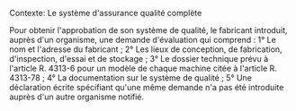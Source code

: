 Contexte: Le système d'assurance qualité complète

Pour obtenir l'approbation de son système de qualité, le fabricant introduit, auprès d'un organisme, une demande d'évaluation qui comprend : 1° Le nom et l'adresse du fabricant ; 2° Les lieux de conception, de fabrication, d'inspection, d'essai et de stockage ; 3° Le dossier technique prévu à l'article R. 4313-6 pour un modèle de chaque machine citée à l'article R. 4313-78 ; 4° La documentation sur le système de qualité ; 5° Une déclaration écrite spécifiant qu'une même demande n'a pas été introduite auprès d'un autre organisme notifié.